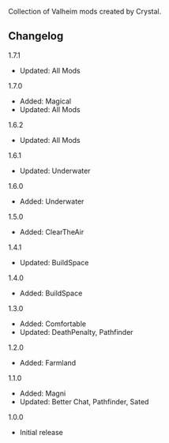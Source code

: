 Collection of Valheim mods created by Crystal.

## Changelog

1.7.1

* Updated: All Mods

1.7.0

* Added: Magical
* Updated: All Mods

1.6.2

* Updated: All Mods

1.6.1

* Updated: Underwater

1.6.0

* Added: Underwater

1.5.0

* Added: ClearTheAir

1.4.1

* Updated: BuildSpace

1.4.0

* Added: BuildSpace

1.3.0

* Added: Comfortable
* Updated: DeathPenalty, Pathfinder

1.2.0

* Added: Farmland

1.1.0

* Added: Magni
* Updated: Better Chat, Pathfinder, Sated

1.0.0

* Initial release
